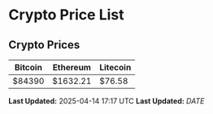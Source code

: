 # Crypto Price List

## Crypto Prices
| Bitcoin | Ethereum | Litecoin |
| ------- | -------- | -------- |
| $84390 | $1632.21 | $76.58 |
**Last Updated:** 2025-04-14 17:17 UTC
**Last Updated:** $DATE$
